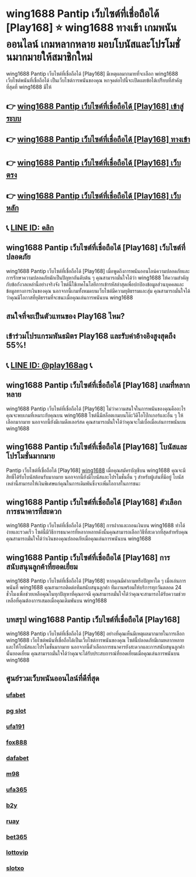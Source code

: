 
# wing1688 Pantip เว็บไซต์ที่เชื่อถือได้ [Play168] ⭐ wing1688 ทางเข้า เกมพนันออนไลน์ เกมหลากหลาย มอบโบนัสและโปรโมชั่นมากมายให้สมาชิกใหม่

wing1688 Pantip เว็บไซต์ที่เชื่อถือได้ [Play168] มีเหตุผลมากมายที่จะเลือก wing1688 เว็บไซต์พนันที่เชื่อถือได้ เป็นเว็บไซต์การพนันของคุณ หกจุดต่อไปนี้จะเปิดเผยข้อได้เปรียบที่สําคัญที่สุดที่ wing1688 มีให้

## 👉 [wing1688 Pantip เว็บไซต์ที่เชื่อถือได้ [Play168] เข้าสู่ระบบ](https://bit.ly/3TCj9rY)
## 👉 [wing1688 Pantip เว็บไซต์ที่เชื่อถือได้ [Play168] ทางเข้า](https://bit.ly/3TCj9rY)
## 👉 [wing1688 Pantip เว็บไซต์ที่เชื่อถือได้ [Play168] เว็บตรง](https://bit.ly/3TCj9rY)
## 👉 [wing1688 Pantip เว็บไซต์ที่เชื่อถือได้ [Play168] เว็บหลัก](https://bit.ly/3TCj9rY)
## 📞 [LINE ID: คลิก](https://line.me/R/ti/p/@342mcrfd)

## wing1688 Pantip เว็บไซต์ที่เชื่อถือได้ [Play168] เว็บไซต์ที่ปลอดภัย
wing1688 Pantip เว็บไซต์ที่เชื่อถือได้ [Play168] เมื่อพูดถึงการพนันออนไลน์ความปลอดภัยและการรักษาความปลอดภัยมักเป็นปัญหาอันดับต้น ๆ คุณสามารถมั่นใจได้ว่า wing1688 ให้ความสําคัญกับข้อกังวลเหล่านี้อย่างจริงจัง ไซต์นี้ใช้เทคโนโลยีการเข้ารหัสล่าสุดเพื่อปกป้องข้อมูลส่วนบุคคลและข้อมูลทางการเงินของคุณ นอกจากนี้เกมทั้งหมดบนเว็บไซต์มีความยุติธรรมและสุ่ม คุณสามารถมั่นใจได้ว่าคุณมีโอกาสที่ยุติธรรมที่จะชนะเมื่อคุณเล่นการพนันบน wing1688

## สนใจที่จะเป็นตัวแทนของ Play168 ไหม?
## เข้าร่วมโปรแกรมพันธมิตร Play168 และรับค่าอ้างอิงสูงสุดถึง 55%!
## 📞 [LINE ID: @play168ag](https://bit.ly/3RSGiFl) 📞

## wing1688 Pantip เว็บไซต์ที่เชื่อถือได้ [Play168] เกมที่หลากหลาย
wing1688 Pantip เว็บไซต์ที่เชื่อถือได้ [Play168] ไม่ว่าความสนใจในการพนันของคุณคืออะไรคุณจะพบเกมที่เหมาะกับคุณบน wing1688 ไซต์นี้มีสล็อตเกมบนโต๊ะวิดีโอโป๊กเกอร์และอื่น ๆ ให้เลือกมากมาย นอกจากนี้ยังมีเกมดีลเลอร์สด คุณสามารถมั่นใจได้ว่าคุณจะไม่เบื่อเมื่อเล่นการพนันบน wing1688

## wing1688 Pantip เว็บไซต์ที่เชื่อถือได้ [Play168] โบนัสและโปรโมชั่นมากมาย
Pantip เว็บไซต์ที่เชื่อถือได้ [Play168] [wing1688](https://atom.io/packages/wing1688) เมื่อคุณสมัครบัญชีบน wing1688 คุณจะมีสิทธิ์ได้รับโบนัสต้อนรับมากมาย นอกจากนี้ยังมีโบนัสและโปรโมชั่นอื่น ๆ สําหรับผู้เล่นที่มีอยู่ โบนัสเหล่านี้สามารถให้เงินพิเศษแก่คุณในการเดิมพันซึ่งจะเพิ่มโอกาสในการชนะ

## wing1688 Pantip เว็บไซต์ที่เชื่อถือได้ [Play168] ตัวเลือกการธนาคารที่สะดวก
wing1688 Pantip เว็บไซต์ที่เชื่อถือได้ [Play168] การฝากและถอนเงินบน wing1688 ทําได้ง่ายและรวดเร็ว ไซต์นี้มีวิธีการธนาคารที่หลากหลายดังนั้นคุณสามารถเลือกวิธีที่สะดวกที่สุดสําหรับคุณ คุณสามารถมั่นใจได้ว่าเงินของคุณปลอดภัยเมื่อคุณเล่นการพนันบน wing1688

## wing1688 Pantip เว็บไซต์ที่เชื่อถือได้ [Play168] การสนับสนุนลูกค้าที่ยอดเยี่ยม
wing1688 Pantip เว็บไซต์ที่เชื่อถือได้ [Play168] หากคุณมีคําถามหรือปัญหาใด ๆ เมื่อเล่นการพนันที่ wing1688 คุณสามารถติดต่อทีมสนับสนุนลูกค้า ทีมงานพร้อมให้บริการทุกวันตลอด 24 ชั่วโมงเพื่อช่วยเหลือคุณในทุกปัญหาที่คุณอาจมี คุณสามารถมั่นใจได้ว่าคุณจะสามารถได้รับความช่วยเหลือที่คุณต้องการเสมอเมื่อคุณเดิมพันบน wing1688

## บทสรุป wing1688 Pantip เว็บไซต์ที่เชื่อถือได้ [Play168]
wing1688 Pantip เว็บไซต์ที่เชื่อถือได้ [Play168] อย่างที่คุณเห็นมีเหตุผลมากมายในการเลือก wing1688 เว็บไซต์พนันที่เชื่อถือได้เป็นเว็บไซต์การพนันของคุณ ไซต์นี้ปลอดภัยมีเกมหลากหลายและให้โบนัสและโปรโมชั่นมากมาย นอกจากนี้ตัวเลือกการธนาคารยังสะดวกและการสนับสนุนลูกค้านั้นยอดเยี่ยม คุณสามารถมั่นใจได้ว่าคุณจะได้รับประสบการณ์ที่ยอดเยี่ยมเมื่อคุณเล่นการพนันบน wing1688

## ศูนย์รวมเว็บพนันออนไลน์ที่ดีที่สุด
### [ufabet](https://atom.io/packages/ufabet)
### [pg slot](https://atom.io/themes/pg%20slot)
### [ufa191](https://atom.io/packages/ufa191)
### [fox888](https://atom.io/packages/fox888)
### [dafabet](https://atom.io/packages/dafabet)
### [m98](https://atom.io/packages/m98)
### [ufa365](https://atom.io/packages/ufa365)
### [b2y](https://atom.io/packages/b2y)
### [ruay](https://atom.io/themes/ruay)
### [bet365](https://atom.io/packages/bet365)
### [lottovip](https://atom.io/packages/lottovip)
### [slotxo](https://atom.io/packages/slotxo)

